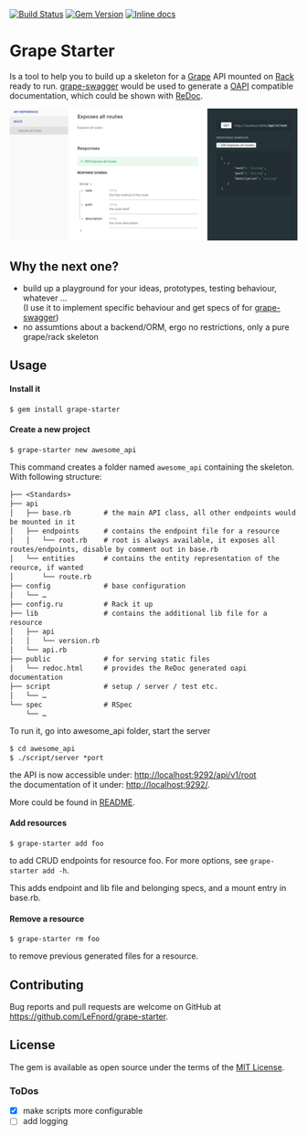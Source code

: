 [![Build Status](https://travis-ci.org/LeFnord/grape-starter.svg?branch=master)](https://travis-ci.org/LeFnord/grape-starter)
[![Gem Version](https://badge.fury.io/rb/grape-starter.svg)](https://badge.fury.io/rb/grape-starter)
[![Inline docs](http://inch-ci.org/github/LeFnord/grape-starter.svg?branch=master)](http://inch-ci.org/github/LeFnord/grape-starter)


# Grape Starter

Is a tool to help you to build up a skeleton for a [Grape](http://github.com/ruby-grape/grape) API mounted on [Rack](https://github.com/rack/rack) ready to run.
[grape-swagger](http://github.com/ruby-grape/grape-swagger) would be used to generate a  [OAPI](https://github.com/OAI/OpenAPI-Specification/blob/master/versions/2.0.md) compatible documentation, which could be shown with [ReDoc](https://github.com/Rebilly/ReDoc).

![ReDoc demo](doc/re-doc.png)

## Why the next one?

- build up a playground for your ideas, prototypes, testing behaviour, whatever …  
  (I use it to implement specific behaviour and get specs of for [grape-swagger](http://github.com/ruby-grape/grape-swagger))
- no assumtions about a backend/ORM, ergo no restrictions, only a pure grape/rack skeleton

## Usage

#### Install it
```
$ gem install grape-starter
```


#### Create a new project
```
$ grape-starter new awesome_api
```

This command creates a folder named `awesome_api` containing the skeleton. With following structure:

```
├── <Standards>
├── api
│   ├── base.rb        # the main API class, all other endpoints would be mounted in it
│   ├── endpoints      # contains the endpoint file for a resource
│   │   └── root.rb    # root is always available, it exposes all routes/endpoints, disable by comment out in base.rb
│   └── entities       # contains the entity representation of the reource, if wanted
│       └── route.rb
├── config             # base configuration
│   └── …
├── config.ru          # Rack it up
├── lib                # contains the additional lib file for a resource
│   ├── api
│   │   └── version.rb
│   └── api.rb
├── public             # for serving static files
│   └── redoc.html     # provides the ReDoc generated oapi documentation
├── script             # setup / server / test etc.
│   └── …
└── spec               # RSpec
    └── …
```

To run it, go into awesome_api folder, start the server
```
$ cd awesome_api
$ ./script/server *port
```
the API is now accessible under: [http://localhost:9292/api/v1/root](http://localhost:9292/api/v1/root)  
the documentation of it under: [http://localhost:9292/](http://localhost:9292/).

More could be found in [README](template/README.md).


#### Add resources
```
$ grape-starter add foo
```
to add CRUD endpoints for resource foo. For more options, see `grape-starter add -h`.

This adds endpoint and lib file and belonging specs, and a mount entry in base.rb.


#### Remove a resource
```
$ grape-starter rm foo
```
to remove previous generated files for a resource.


## Contributing

Bug reports and pull requests are welcome on GitHub at https://github.com/LeFnord/grape-starter.


## License

The gem is available as open source under the terms of the [MIT License](LICENSE).

### ToDos

- [x] make scripts more configurable
- [ ] add logging
